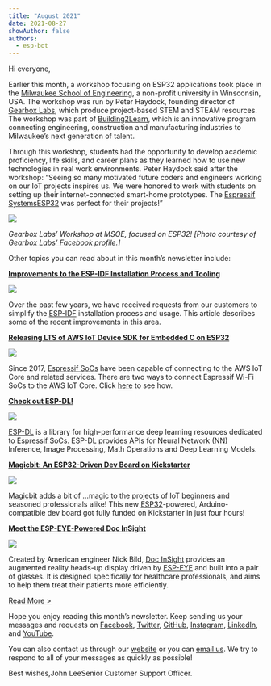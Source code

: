 ```yaml
---
title: "August 2021"
date: 2021-08-27
showAuthor: false
authors: 
  - esp-bot
---
```

Hi everyone,

Earlier this month, a workshop focusing on ESP32 applications took place in the [Milwaukee School of Engineering](http://www.msoe.edu/), a non-profit university in Winsconsin, USA. The workshop was run by Peter Haydock, founding director of [Gearbox Labs](https://gearboxlabs.org/), which produce project-based STEM and STEAM resources. The workshop was part of [Building2Learn](http://www.building2learn.org/), which is an innovative program connecting engineering, construction and manufacturing industries to Milwaukee’s next generation of talent.

Through this workshop, students had the opportunity to develop academic proficiency, life skills, and career plans as they learned how to use new technologies in real work environments. Peter Haydock said after the workshop: “Seeing so many motivated future coders and engineers working on our IoT projects inspires us. We were honored to work with students on setting up their internet-connected smart-home prototypes. The [Espressif Systems](https://www.facebook.com/espressif/)[ESP32](https://www.espressif.com/en/products/socs/esp32) was perfect for their projects!”

![](img/august-1.webp)

*Gearbox Labs’ Workshop at MSOE, focused on ESP32! [Photo courtesy of *[*Gearbox Labs’ Facebook profile*](https://www.facebook.com/100132818016114/posts/568218071207584/?d=n)*.]*

Other topics you can read about in this month’s newsletter include:

[__Improvements to the ESP-IDF Installation Process and Tooling__ ](https://www.espressif.com/en/news/esp-idf-improvements)

![](img/august-2.webp)

Over the past few years, we have received requests from our customers to simplify the [ESP-IDF](https://github.com/espressif/esp-idf/releases/tag/v4.3) installation process and usage. This article describes some of the recent improvements in this area.

[__Releasing LTS of AWS IoT Device SDK for Embedded C on ESP32__ ](https://www.espressif.com/en/news/LTSrelease)

![](img/august-3.webp)

Since 2017, [Espressif SoCs](https://www.espressif.com/en/products/socs) have been capable of connecting to the AWS IoT Core and related services. There are two ways to connect Espressif Wi-Fi SoCs to the AWS IoT Core. Click [here](https://www.espressif.com/en/news/LTSrelease) to see how.

[__Check out ESP-DL!__ ](https://www.espressif.com/en/news/ESP-DL)

![](img/august-4.webp)

[ESP-DL](https://github.com/espressif/esp-dl/) is a library for high-performance deep learning resources dedicated to [Espressif SoCs](https://www.espressif.com/en/products/socs). ESP-DL provides APIs for Neural Network (NN) Inference, Image Processing, Math Operations and Deep Learning Models.

[__Magicbit: An ESP32-Driven Dev Board on Kickstarter__ ](https://www.espressif.com/en/news/ESP32_magicbit)

![](img/august-5.webp)

[Magicbit](https://www.kickstarter.com/projects/magicbit0/magicbit-create-your-first-iot-project-in-10-minutes) adds a bit of …magic to the projects of IoT beginners and seasoned professionals alike! This new [ESP32](https://www.espressif.com/en/products/socs/esp32)-powered, Arduino-compatible dev board got fully funded on Kickstarter in just four hours!

[__Meet the ESP-EYE-Powered Doc InSight__ ](https://www.espressif.com/en/news/ESP-EYE-DocInSight)

![](img/august-6.webp)

Created by American engineer Nick Bild, [Doc InSight](https://www.hackster.io/nickbild/doc-insight-862f29) provides an augmented reality heads-up display driven by [ESP-EYE](https://www.espressif.com/en/products/devkits/esp-eye/overview) and built into a pair of glasses. It is designed specifically for healthcare professionals, and aims to help them treat their patients more efficiently.

[Read More >](https://www.espressif.com/en/company/newsroom/news)

Hope you enjoy reading this month’s newsletter. Keep sending us your messages and requests on [Facebook](https://www.facebook.com/espressif), [Twitter](https://twitter.com/EspressifSystem), [GitHub](https://github.com/espressif), [Instagram](https://www.instagram.com/espressif_systems_official/), [LinkedIn](https://www.linkedin.com/company/espressif-systems/), and [YouTube](https://www.youtube.com/c/EspressifSystems).

You can also contact us through our [website](https://www.espressif.com/en/contact-us/sales-questions) or you can [email us](mailto:newsletter@espressif.com). We try to respond to all of your messages as quickly as possible!

Best wishes,John LeeSenior Customer Support Officer.
